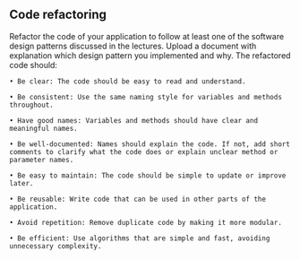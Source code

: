 ## Code refactoring
Refactor the code of your application to follow at least one of the software design patterns
discussed in the lectures. Upload a document with explanation which design pattern you implemented
and why. The refactored code should:


`• Be clear: The code should be easy to read and understand.`

`• Be consistent: Use the same naming style for variables and methods throughout.`

`• Have good names: Variables and methods should have clear and meaningful names.`

`• Be well-documented: Names should explain the code. If not, add short comments to
clarify what the code does or explain unclear method or parameter names.`

`• Be easy to maintain: The code should be simple to update or improve later.`

`• Be reusable: Write code that can be used in other parts of the application.`

`• Avoid repetition: Remove duplicate code by making it more modular.`

`• Be efficient: Use algorithms that are simple and fast, avoiding unnecessary complexity.`

